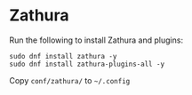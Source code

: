 # Zathura

Run the following to install Zathura and plugins:

```
sudo dnf install zathura -y
sudo dnf install zathura-plugins-all -y
```

Copy `conf/zathura/` to `~/.config`

